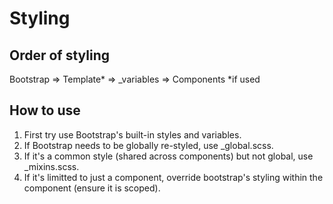 # Styling

## Order of styling
Bootstrap => Template* => _variables => Components
*if used

## How to use
1. First try use Bootstrap's built-in styles and variables.
2. If Bootstrap needs to be globally re-styled, use _global.scss.
3. If it's a common style (shared across components) but not global, use _mixins.scss.
4. If it's limitted to just a component, override bootstrap's styling within the component (ensure it is scoped).
